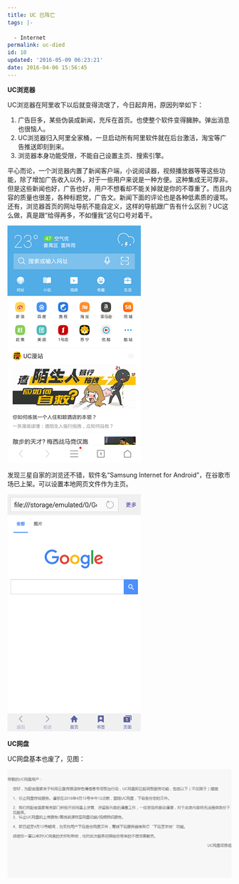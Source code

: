 ```yaml
---
title: UC 已阵亡
tags: |-

  - Internet
permalink: uc-died
id: 10
updated: '2016-05-09 06:23:21'
date: 2016-04-06 15:56:45
---
```


**UC浏览器**

UC浏览器在阿里收下以后就变得流氓了，今日起弃用，原因列举如下：
1. 广告巨多，某些伪装成新闻，充斥在首页。也使整个软件变得臃肿。弹出消息也很恼人。
2. UC浏览器归入阿里全家桶，一旦启动所有阿里软件就在后台激活，淘宝等广告推送即刻到来。
3. 浏览器本身功能受限，不能自己设置主页、搜索引擎。

平心而论，一个浏览器内置了新闻客户端，小说阅读器，视频播放器等等这些功能，除了增加广告收入以外，对于一些用户来说是一种方便。这种集成无可厚非。但是这些新闻也好，广告也好，用户不想看却不能关掉就是你的不尊重了。而且内容的质量也很差，各种标题党，广告文。新闻下面的评论也是各种低素质的谩骂。还有，浏览器首页的网址导航不能自定义，这样的导航跟广告有什么区别？UC这么做，真是跟“给得再多，不如懂我”这句口号对着干。

![](/content/images/2016/05/Screenshot_2016-04-07-00-23-13.png)

发现三星自家的浏览还不错，软件名“Samsung Internet for Android”，在谷歌市场已上架。可以设置本地网页文件作为主页。

![](/content/images/2016/05/Screenshot_2016-04-07-01-15-10.png)


**UC网盘**

UC网盘基本也废了，见图：

![](/content/images/2016/04/yun_uc_cn-announcement-index.png)
